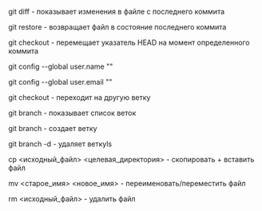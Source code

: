 git diff <file> - показывает изменения в файле с последнего коммита

git restore <file> - возвращает файл в состояние последнего  коммита

git checkout <commit id> - перемещает указатель HEAD на момент определенного коммита

git config --global user.name "<name>"

git config --global user.email "<email>"

git checkout <name of branch> - переходит на другую ветку

git branch - показывает список веток

git branch <name of branch> - создает ветку

git branch -d <name of branch> - удаляет веткуls

cp <исходный_файл> <целевая_директория> - скопировать + вставить файл

mv <старое_имя> <новое_имя> - переименовать/переместить файл

rm <исходный_файл> - удалить файл
